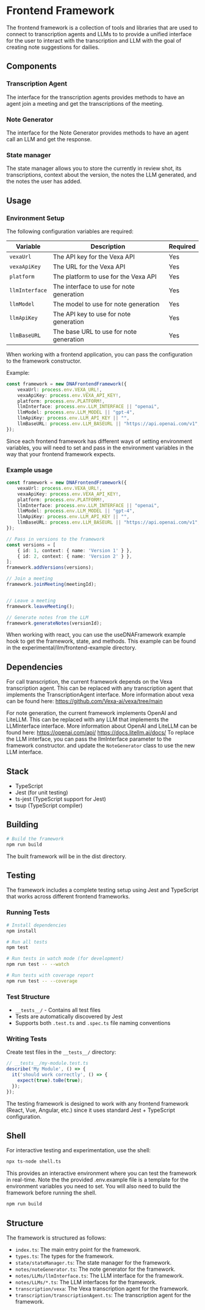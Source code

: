 # Frontend Framework

The frontend framework is a collection of tools and libraries that are used to connect to transcription agents and LLMs to 
to provide a unified interface for the user to interact with the transcription and LLM with the goal of creating note suggestions for dailies.


## Components

### Transcription Agent

The interface for the transcription agents provides methods to have an agent join a meeting and get the transcriptions of the meeting.

### Note Generator

The interface for the Note Generator provides methods to have an agent call an LLM and get the response.

### State manager

  The state manager allows you to store the currently in review shot, its transcriptions, context about the version, the notes the LLM generated, and the notes the user has added.


## Usage

### Environment Setup

The following configuration variables are required:

| Variable | Description | Required |
|----------|-------------|----------|
| `vexaUrl` | The API key for the Vexa API | Yes |
| `vexaApiKey` | The URL for the Vexa API | Yes |
| `platform` | The platform to use for the Vexa API | Yes |
| `llmInterface` | The interface to use for note generation | Yes |
| `llmModel` | The model to use for note generation | Yes |
| `llmApiKey` | The API key to use for note generation | Yes |
| `llmBaseURL` | The base URL to use for note generation | Yes |


When working with a frontend application, you can pass the configuration to the framework constructor.

Example:

```typescript
const framework = new DNAFrontendFramework({
    vexaUrl: process.env.VEXA_URL!,
    vexaApiKey: process.env.VEXA_API_KEY!,
    platform: process.env.PLATFORM!,
    llmInterface: process.env.LLM_INTERFACE || "openai",
    llmModel: process.env.LLM_MODEL || "gpt-4",
    llmApiKey: process.env.LLM_API_KEY || "",
    llmBaseURL: process.env.LLM_BASEURL || "https://api.openai.com/v1",
});
```

Since each frontend framework has different ways of setting environment variables, you will need to set and pass in the environment variables in the way that your frontend framework expects.

### Example usage

```typescript
const framework = new DNAFrontendFramework({
    vexaUrl: process.env.VEXA_URL!,
    vexaApiKey: process.env.VEXA_API_KEY!,
    platform: process.env.PLATFORM!,
    llmInterface: process.env.LLM_INTERFACE || "openai",
    llmModel: process.env.LLM_MODEL || "gpt-4",
    llmApiKey: process.env.LLM_API_KEY || "",
    llmBaseURL: process.env.LLM_BASEURL || "https://api.openai.com/v1",
});

// Pass in versions to the framework
const versions = [
    { id: 1, context: { name: 'Version 1' } },
    { id: 2, context: { name: 'Version 2' } },
];
framework.addVersions(versions);

// Join a meeting
framework.joinMeeting(meetingId);


// Leave a meeting
framework.leaveMeeting();

// Generate notes from the LLM
framework.generateNotes(versionId);
```

When working with react, you can use the useDNAFramework example hook to get the framework, state, and methods. This example can be found in the experimental/ilm/frontend-example directory.

## Dependencies

For call transcription, the current framework depends on the Vexa transcription agent. This can be replaced with any transcription agent that implements the TranscriptionAgent interface. More information about vexa can be found here: https://github.com/Vexa-ai/vexa/tree/main

For note generation, the current framework implements OpenAI and LiteLLM. This can be replaced with any LLM that implements the LLMInterface interface. More information about OpenAI and LiteLLM can be found here: https://openai.com/api/ https://docs.litellm.ai/docs/
To replace the LLM interface, you can pass the llmInterface parameter to the framework constructor. and update the `NoteGenerator` class to use the new LLM interface.

## Stack

- TypeScript
- Jest (for unit testing)
- ts-jest (TypeScript support for Jest)
- tsup (TypeScript compiler)

## Building

```bash
# Build the framework
npm run build
```

The built framework will be in the dist directory.


## Testing

The framework includes a complete testing setup using Jest and TypeScript that works across different frontend frameworks.

### Running Tests

```bash
# Install dependencies
npm install

# Run all tests
npm test

# Run tests in watch mode (for development)
npm run test -- --watch

# Run tests with coverage report
npm run test -- --coverage
```

### Test Structure

- `__tests__/` - Contains all test files
- Tests are automatically discovered by Jest
- Supports both `.test.ts` and `.spec.ts` file naming conventions

### Writing Tests

Create test files in the `__tests__/` directory:

```typescript
// __tests__/my-module.test.ts
describe('My Module', () => {
  it('should work correctly', () => {
    expect(true).toBe(true);
  });
});
```

The testing framework is designed to work with any frontend framework (React, Vue, Angular, etc.) since it uses standard Jest + TypeScript configuration.

## Shell 

For interactive testing and experimentation, use the shell:

```bash
npx ts-node shell.ts
```

This provides an interactive environment where you can test the framework in real-time.
Note the the provided .env.example file is a template for the environment variables you need to set. You will also need to build the framework before running the shell.

```bash
npm run build
```

## Structure 

The framework is structured as follows:

- `index.ts`: The main entry point for the framework.
- `types.ts`: The types for the framework.
- `state/stateManager.ts`: The state manager for the framework.
- `notes/noteGenerator.ts`: The note generator for the framework.
- `notes/LLMs/llmInterface.ts`: The LLM interface for the framework.
- `notes/LLMs/*.ts`: The LLM interfaces for the framework.
- `transcription/vexa`: The Vexa transcription agent for the framework.
- `transcription/transcriptionAgent.ts`: The transcription agent for the framework.
